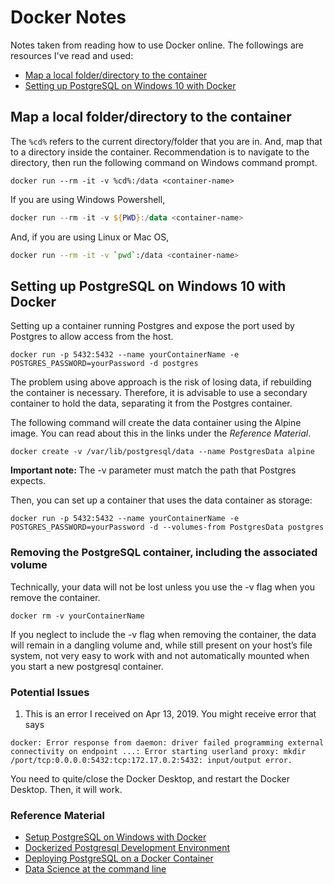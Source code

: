 # Docker Notes

Notes taken from reading how to use Docker online. The followings are resources I've read and used:

* [Map a local folder/directory to the container](#Map-a-local-folder/directory-to-the-container)
* [Setting up PostgreSQL on Windows 10 with Docker](#Setting-up-PostgreSQL-on-Windows-10-with-Docker)

## Map a local folder/directory to the container

The `%cd%` refers to the current directory/folder that you are in. And, map that to a directory inside the container. Recommendation is to navigate to the directory, then run the following command on Windows command prompt.

```command prompt
docker run --rm -it -v %cd%:/data <container-name>
```

If you are using Windows Powershell,

```powershell
docker run --rm -it -v ${PWD}:/data <container-name>
```

And, if you are using Linux or Mac OS,

```bash
docker run --rm -it -v `pwd`:/data <container-name>
```

## Setting up PostgreSQL on Windows 10 with Docker

Setting up a container running Postgres and expose the port used by Postgres to allow access from the host.

`docker run -p 5432:5432 --name yourContainerName -e POSTGRES_PASSWORD=yourPassword -d postgres`

The problem using above approach is the risk of losing data, if rebuilding the container is necessary. Therefore, it is advisable to use a secondary container to hold the data, separating it from the Postgres container.

The following command will create the data container using the Alpine image. You can read about this in the links under the *Reference Material*.

`docker create -v /var/lib/postgresql/data --name PostgresData alpine`

**Important note:** The -v parameter must match the path that Postgres expects.

Then, you can set up a container that uses the data container as storage:

`docker run -p 5432:5432 --name yourContainerName -e POSTGRES_PASSWORD=yourPassword -d --volumes-from PostgresData postgres`

### Removing the PostgreSQL container, including the associated volume

Technically, your data will not be lost unless you use the -v flag when you remove the container.

`docker rm -v yourContainerName`

If you neglect to include the -v flag when removing the container, the data will remain in a dangling volume and, while still present on your host’s file system, not very easy to work with and not automatically mounted when you start a new postgresql container.

### Potential Issues

1. This is an error I received on Apr 13, 2019. You might receive error that says

`docker: Error response from daemon: driver failed programming external connectivity on endpoint ...: Error starting userland proxy: mkdir /port/tcp:0.0.0.0:5432:tcp:172.17.0.2:5432: input/output error.`

You need to quite/close the Docker Desktop, and restart the Docker Desktop. Then, it will work.

### Reference Material

* [Setup PostgreSQL on Windows with Docker](http://elanderson.net/2018/02/setup-postgresql-on-windows-with-docker/)
* [Dockerized Postgresql Development Environment](http://ryaneschinger.com/blog/dockerized-postgresql-development-environment/)
* [Deploying PostgreSQL on a Docker Container](https://severalnines.com/database-blog/deploying-postgresql-docker-container)
* [Data Science at the command line](https://www.datascienceatthecommandline.com/)
